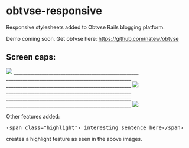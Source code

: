obtvse-responsive 
================
Responsive stylesheets added to Obtvse Rails blogging platform. 

Demo coming soon. 
Get obtvse here: https://github.com/natew/obtvse

<h2>Screen caps:</h2>

<img src="http://ryansrich.com/img_repo/o-r_1.png" />
_____________________________________________________
_____________________________________________________
_____________________________________________________
<img src="http://ryansrich.com/img_repo/o-r_2.png" />
_____________________________________________________
_____________________________________________________
_____________________________________________________

<img src="http://ryansrich.com/img_repo/o-r_3.png" />

Other features added:
<pre>
&#8249;span class="highlight"&#8250; interesting sentence here&#8249;/span&#8250;
</pre>
creates a highlight feature as seen in the above images. 
